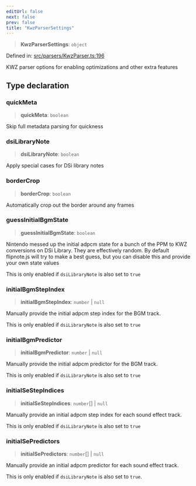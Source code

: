 ```yaml
---
editUrl: false
next: false
prev: false
title: "KwzParserSettings"
---
```


> **KwzParserSettings**: `object`

Defined in: [src/parsers/KwzParser.ts:196](https://github.com/jaames/flipnote.js/blob/8ec10f089e866d1297261b52ab6750bd899577ce/src/parsers/KwzParser.ts#L196)

KWZ parser options for enabling optimizations and other extra features

## Type declaration

### quickMeta

> **quickMeta**: `boolean`

Skip full metadata parsing for quickness

### dsiLibraryNote

> **dsiLibraryNote**: `boolean`

Apply special cases for DSi library notes

### borderCrop

> **borderCrop**: `boolean`

Automatically crop out the border around any frames

### guessInitialBgmState

> **guessInitialBgmState**: `boolean`

Nintendo messed up the initial adpcm state for a bunch of the PPM to KWZ conversions on DSi Library. They are effectively random.
By default flipnote.js will try to make a best guess, but you can disable this and provide your own state values

This is only enabled if `dsiLibraryNote` is also set to `true`

### initialBgmStepIndex

> **initialBgmStepIndex**: `number` \| `null`

Manually provide the initial adpcm step index for the BGM track.

This is only enabled if `dsiLibraryNote` is also set to `true`

### initialBgmPredictor

> **initialBgmPredictor**: `number` \| `null`

Manually provide the initial adpcm predictor for the BGM track.

This is only enabled if `dsiLibraryNote` is also set to `true`

### initialSeStepIndices

> **initialSeStepIndices**: `number`[] \| `null`

Manually provide an initial adpcm step index for each sound effect track.

This is only enabled if `dsiLibraryNote` is also set to `true`

### initialSePredictors

> **initialSePredictors**: `number`[] \| `null`

Manually provide an initial adpcm predictor for each sound effect track.

This is only enabled if `dsiLibraryNote` is also set to `true`.

